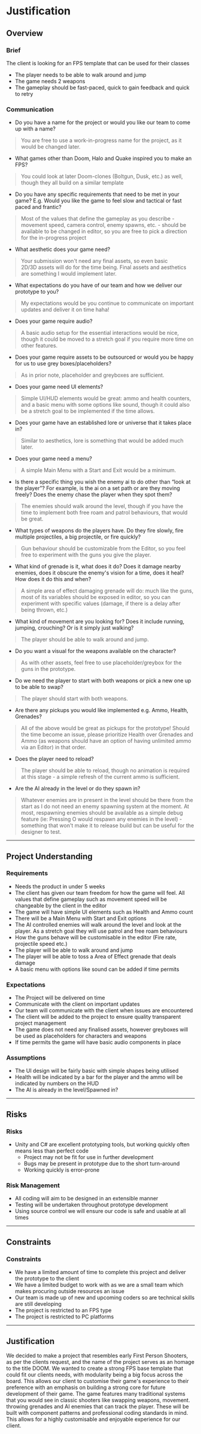 # Justification
[//]: # (This section is an example of justifying your design and development decisions.)

## Overview

### Brief
[//]: # (What was the client's brief?)
The client is looking for an FPS template that can be used for their classes
* The player needs to be able to walk around and jump
* The game needs 2 weapons 
* The gameplay should be fast-paced, quick to gain feedback and quick to retry

### Communication
* Do you have a name for the project or would you like our team to come up with a name?
> You are free to use a work-in-progress name for the project, as it would be changed later.

* What games other than Doom, Halo and Quake inspired you to make an FPS?
> You could look at later Doom-clones (Boltgun, Dusk, etc.) as well, though they all build on a similar template

* Do you have any specific requirements that need to be met in your game? E.g. Would you like the game to feel slow and tactical or fast paced and frantic?
> Most of the values that define the gameplay as you describe - movement speed, camera control, enemy spawns, etc. - should be available to be changed in editor, so you are free to pick a direction for the in-progress project

* What aesthetic does your game need?
> Your submission won't need any final assets, so even basic 2D/3D assets will do for the time being. Final assets and aesthetics are something I would implement later.

* What expectations do you have of our team and how we deliver our prototype to you?
> My expectations would be you continue to communicate on important updates and deliver it on time haha!

* Does your game require audio?
> A basic audio setup for the essential interactions would be nice, though it could be moved to a stretch goal if you require more time on other features.

* Does your game require assets to be outsourced or would you be happy for us to use grey boxes/placeholders?
> As in prior note, placeholder and greyboxes are sufficient.

* Does your game need UI elements? 
> Simple UI/HUD elements would be great: ammo and health counters, and a basic menu with some options like sound, though it could also be a stretch goal to be implemented if the time allows.

* Does your game have an established lore or universe that it takes place in?
> Similar to aesthetics, lore is something that would be added much later.

* Does your game need a menu?
> A simple Main Menu with a Start and Exit would be a minimum.

* Is there a specific thing you wish the enemy ai to do other than “look at the player”? For example, is the ai on a set path or are they moving freely? Does the enemy chase the player when they spot them?
> The enemies should walk around the level, though if you have the time to implement both free roam and patrol behaviours, that would be great.

* What types of weapons do the players have. Do they fire slowly, fire multiple projectiles, a big projectile, or fire quickly?
> Gun behaviour should be customizable from the Editor, so you feel free to experiment with the guns you give the player.

* What kind of grenade is it, what does it do? Does it damage nearby enemies, does it obscure the enemy's vision for a time, does it heal? How does it do this and when?
> A simple area of effect damaging grenade will do: much like the guns, most of its variables should be exposed in editor, so you can experiment with specific values (damage, if there is a delay after being thrown, etc.)

* What kind of movement are you looking for? Does it include running, jumping, crouching? Or is it simply just walking?
> The player should be able to walk around and jump.

* Do you want a visual for the weapons available on the character?
> As with other assets, feel free to use placeholder/greybox for the guns in the prototype.

* Do we need the player to start with both weapons or pick a new one up to be able to swap?
> The player should start with both weapons.

* Are there any pickups you would like implemented e.g. Ammo, Health, Grenades?
> All of the above would be great as pickups for the prototype! Should the time become an issue, please prioritize Health over Grenades and Ammo (as weapons should have an option of having unlimited ammo via an Editor) in that order.

* Does the player need to reload?
> The player should be able to reload, though no animation is required at this stage - a simple refresh of the current ammo is sufficient.

* Are the AI already in the level or do they spawn in?
> Whatever enemies are in present in the level should be there from the start as I do not need an enemy spawning system at the moment. At most, respawning enemies should be available as a simple debug feature (ie: Pressing O would respawn any enemies in the level) - something that won't make it to release build but can be useful for the designer to test.

---

## Project Understanding

### Requirements
[//]: # (What are the requirements of the finished project?)
* Needs the product in under 5 weeks
* The client has given our team freedom for how the game will feel. All values that define gameplay such as movement speed will be changeable by the client in the editor
* The game will have simple UI elements such as Health and Ammo count
* There will be a Main Menu with Start and Exit options
* The AI controlled enemies will walk around the level and look at the player. As a stretch goal they will use patrol and free roam behaviours
* How the guns behave will be customisable in the editor (Fire rate, projectile speed etc.)
* The player will be able to walk around and jump
* The player will be able to toss a Area of Effect grenade that deals damage
* A basic menu with options like sound can be added if time permits

### Expectations
[//]: # (What are the client's expectations?)
* The Project will be delivered on time
* Communicate with the client on important updates
* Our team will communicate with the client when issues are encountered
* The client will be added to the project to ensure quality transparent project management
* The game does not need any finalised assets, however greyboxes will be used as placeholders for characters and weapons
* If time permits the game will have basic audio components in place

### Assumptions
[//]: # (What are you assuming based on client responses)
* The UI design will be fairly basic with simple shapes being utilised
* Health will be indicated by a bar for the player and the ammo will be indicated by numbers on the HUD
* The AI is already in the level/Spawned in?

---
## Risks

### Risks
[//]: # (What are the risks of this project)
* Unity and C# are excellent prototyping tools, but working quickly often means less than perfect code
    * Project may not be fit for use in further development
    * Bugs may be present in prototype due to the short turn-around
    * Working quickly is error-prone

### Risk Management
[//]: # (How are you managing the mentioned risks)
* All coding will aim to be designed in an extensible manner
* Testing will be undertaken throughout prototype development
* Using source control we will ensure our code is safe and usable at all times

---

## Constraints

### Constraints
[//]: # (What are the constraints of this project)
* We have a limited amount of time to complete this project and deliver the prototype to the client
* We have a limited budget to work with as we are a small team which makes procuring outside resources an issue
* Our team is made up of new and upcoming coders so are technical skills are still developing
* The project is restricted to an FPS type
* The project is restricted to PC platforms 

---

## Justification
We decided to make a project that resembles early First Person Shooters, as per the clients request, and the name of the project serves as an homage to the title DOOM. We wanted to create a strong FPS
base template that could fit our clients needs, with modularity being a big focus across the board. This allows our client to customise their game's experience to their preference with an emphasis on building
a strong core for future development of their game. The game features many traditional systems that you would see in classic shooters like swapping weapons, movement. throwing grenades and AI enemies that can 
track the player. These will be built with component patterns and professional coding standards in mind. This allows for a highly customisable and enjoyable experience for our client. 
